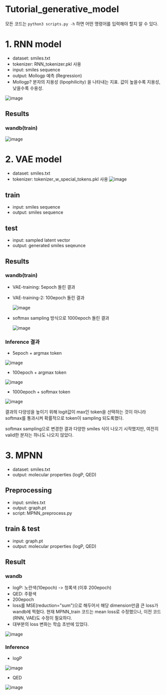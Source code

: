 # Tutorial_generative_model

모든 코드는 ```python3 scripts.py -h``` 하면 어떤 명령어를 입력해야 할지 알 수 있다. 

# 1. RNN model
- dataset: smiles.txt
- tokenizer: RNN_tokenizer.pkl 사용
- input: smiles sequence
- output: Mollogp 예측 (Regression)
- Mollogp? 분자의 지용성 (lipophilicity) 을 나타내는 지표. 값이 높을수록 지용성, 낮을수록 수용성.

![image](https://github.com/user-attachments/assets/902a0295-9dc9-43cd-8ad0-61e1a351d2d5)
## Results
### wandb(train)

![image](https://github.com/user-attachments/assets/2fa2d904-1279-4ca8-b676-6908fe216988)



# 2. VAE model
- dataset: smiles.txt
- tokenizer: tokenizer_w_special_tokens.pkl 사용
![image](https://github.com/user-attachments/assets/4bc965b2-7c0d-4dbe-b408-ec4bee6475bc)
## train
- input: smiles sequence
- output: smiles sequence

## test
- input: sampled latent vector
- output: generated smiles seqeunce

## Results
### wandb(train)
- VAE-training: 5epoch 돌린 결과
- VAE-training-2: 100epoch 돌린 결과

  ![image](https://github.com/user-attachments/assets/22b63a57-daca-4fa3-a099-c7f56941715d)

- softmax sampling 방식으로 1000epoch 돌린 결과

  ![image](https://github.com/user-attachments/assets/81e0a86f-8b84-4856-9fc1-d14cc945e212)



### Inference 결과
- 5epoch + argmax token

![image](https://github.com/user-attachments/assets/c5c84f39-a164-4021-9b70-5cdde44ea703)

- 100epoch + argmax token

![image](https://github.com/user-attachments/assets/e32ec862-a817-48fa-8429-e527ff9bcd30)

- 1000epoch + softmax token

![image](https://github.com/user-attachments/assets/9b87ea4b-2c9e-4175-908c-69457360d0c7)

 결과의 다양성을 높이기 위해 logit값이 max인 token을 선택하는 것이 아니라 softmax를 통과시켜 확률적으로 token이 sampling 되도록했다. 

softmax sampling으로 변경한 결과 다양한 smiles 식이 나오기 시작했지만, 여전히 valid한 분자는 하나도 나오지 않았다. 

# 3. MPNN
- dataset: smiles.txt
- output: molecular properties (logP, QED)

## Preprocessing
- input: smiles.txt
- output: graph.pt
- script: MPNN_preprocess.py

## train & test
- input: graph.pt
- output: molecular properties (logP, QED)

## Result
### wandb
- logP: 노란색(10epoch) -> 청록색 (이후 200epoch)
- QED: 주황색
- 200epoch
- loss를 MSE(reduction="sum")으로 해두어서 해당 dimension만큼 큰 loss가 wandb에 찍혔다. 현재 MPNN_train 코드는 mean loss로 수정했으나, 이전 코드(RNN, VAE)도 수정이 필요하다.
- 대부분의 loss 변화는 학습 초반에 있었다. 

![image](https://github.com/user-attachments/assets/dc5743c8-9162-464d-b189-95e49c1a56cd)


### Inference
- logP

![image](https://github.com/user-attachments/assets/3f02b882-0687-4c0e-9300-6ebc2b78cb18)

- QED

![image](https://github.com/user-attachments/assets/4d2b1a5e-fbfe-46d5-b9c4-4998fc9c6fa8)


